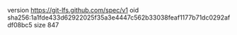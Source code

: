version https://git-lfs.github.com/spec/v1
oid sha256:1a1fde433d62922025f35a3e4447c562b33038feaf1177b71dc0292afdf08bc5
size 847
